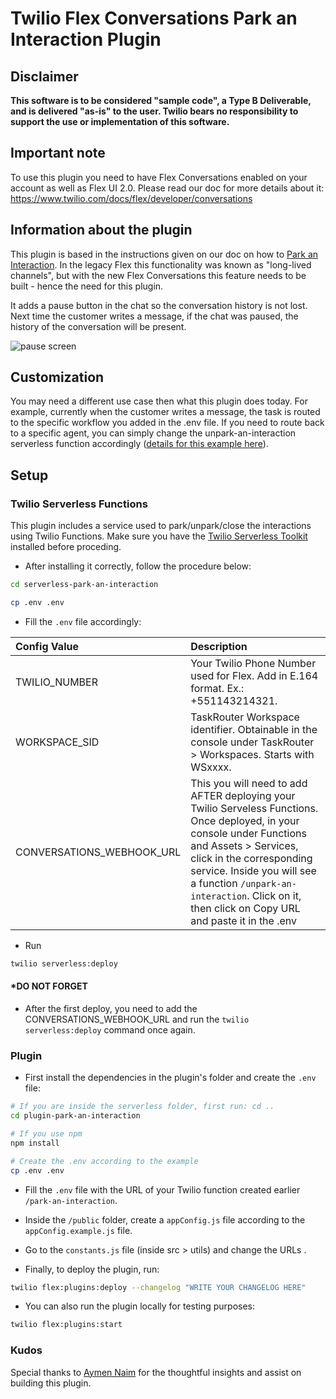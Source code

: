 # Twilio Flex Conversations Park an Interaction Plugin

## Disclaimer

**This software is to be considered "sample code", a Type B Deliverable, and is delivered "as-is" to the user. Twilio bears no responsibility to support the use or implementation of this software.**

## Important note

To use this plugin you need to have Flex Conversations enabled on your account as well as Flex UI 2.0. Please read our doc for more details about it: https://www.twilio.com/docs/flex/developer/conversations

## Information about the plugin

This plugin is based in the instructions given on our doc on how to [Park an Interaction](https://www.twilio.com/docs/flex/developer/conversations/park-an-interaction). In the legacy Flex this functionality was known as "long-lived channels", but with the new Flex Conversations this feature needs to be built - hence the need for this plugin.

It adds a pause button in the chat so the conversation history is not lost. Next time the customer writes a message, if the chat was paused, the history of the conversation will be present.

![pause screen](pause-screen.png)

## Customization

You may need a different use case then what this plugin does today. For example, currently when the customer writes a message, the task is routed to the specific workflow you added in the .env file. If you need to route back to a specific agent, you can simply change the unpark-an-interaction serverless function accordingly ([details for this example here](https://www.twilio.com/docs/flex/developer/conversations/park-an-interaction#add-a-specific-agent-back-to-the-interaction)).

## Setup

### Twilio Serverless Functions

This plugin includes a service used to park/unpark/close the interactions using Twilio Functions. Make sure you have the [Twilio Serverless Toolkit](https://www.twilio.com/docs/labs/serverless-toolkit/getting-started) installed before proceding.

- After installing it correctly, follow the procedure below:

```bash
cd serverless-park-an-interaction
```

```bash
cp .env .env
```

- Fill the `.env` file accordingly:

| Config&nbsp;Value         | Description                                                                                                                                                                                                                                                                                                |
| :------------------------ | :--------------------------------------------------------------------------------------------------------------------------------------------------------------------------------------------------------------------------------------------------------------------------------------------------------- |
| TWILIO_NUMBER             | Your Twilio Phone Number used for Flex. Add in E.164 format. Ex.: +551143214321.                                                                                                                                                                                                                           |
| WORKSPACE_SID             | TaskRouter Workspace identifier. Obtainable in the console under TaskRouter > Workspaces. Starts with WSxxxx.                                                                                                                                                                                              |
| CONVERSATIONS_WEBHOOK_URL | This you will need to add AFTER deploying your Twilio Serveless Functions. Once deployed, in your console under Functions and Assets > Services, click in the corresponding service. Inside you will see a function `/unpark-an-interaction`. Click on it, then click on Copy URL and paste it in the .env |

- Run

```bash
twilio serverless:deploy
```

#### \*DO NOT FORGET

- After the first deploy, you need to add the CONVERSATIONS_WEBHOOK_URL and run the `twilio serverless:deploy` command once again.

### Plugin

- First install the dependencies in the plugin's folder and create the `.env` file:

```bash
# If you are inside the serverless folder, first run: cd ..
cd plugin-park-an-interaction

# If you use npm
npm install

# Create the .env according to the example
cp .env .env
```

- Fill the `.env` file with the URL of your Twilio function created earlier `/park-an-interaction`.

- Inside the `/public` folder, create a `appConfig.js` file according to the `appConfig.example.js` file.

- Go to the `constants.js` file (inside src > utils) and change the URLs .

- Finally, to deploy the plugin, run:

```bash
twilio flex:plugins:deploy --changelog "WRITE YOUR CHANGELOG HERE"
```

- You can also run the plugin locally for testing purposes:

```bash
twilio flex:plugins:start
```

### Kudos

Special thanks to [Aymen Naim](https://github.com/aymenn) for the thoughtful insights and assist on building this plugin.

